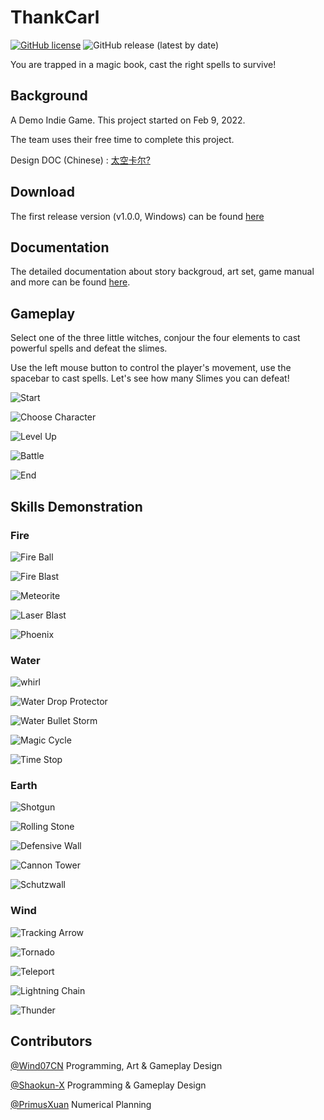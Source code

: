 # ThankCarl
[![GitHub license](https://img.shields.io/github/license/Wind07CN/ThankCarl)](https://github.com/Wind07CN/ThankCarl/blob/main/LICENSE)
![GitHub release (latest by date)](https://img.shields.io/github/v/release/Wind07CN/ThankCarl)

You are trapped in a magic book, cast the right spells to survive!

## Background
A Demo Indie Game. This project started on Feb 9, 2022. 

The team uses their free time to complete this project.

Design DOC (Chinese) : [太空卡尔?](https://docs.google.com/document/d/1c2cSY5Ul1Qk7-cG_ykuYS4eUDvX_UJjI-UKtJl1vGkQ/edit#heading=h.af80tl7prv5v)

## Download
The first release version (v1.0.0, Windows) can be found [here](https://github.com/Wind07CN/ThankCarl/releases/tag/v1.0.0)

## Documentation
The detailed documentation about story backgroud, art set, game manual and more can be found [here](./ThankCarlDoc.pdf).

## Gameplay
Select one of the three little witches, conjour the four elements to cast powerful spells and defeat the slimes.

Use the left mouse button to control the player's movement, use the spacebar to cast spells. Let's see how many Slimes you can defeat!

![Start](SkillGifs/Start.png)

![Choose Character](SkillGifs/ChooseChar.png)

![Level Up](SkillGifs/LevelUp.png)

![Battle](SkillGifs/battle.png)

![End](SkillGifs/End.png)

## Skills Demonstration
### Fire
![Fire Ball](SkillGifs/fireBall.gif)

![Fire Blast](SkillGifs/fireBlast.gif)

![Meteorite](SkillGifs/meteorite.gif)

![Laser Blast](SkillGifs/laserBlast.gif)

![Phoenix](SkillGifs/phoenix.gif)

### Water
![whirl](SkillGifs/whirl.gif)

![Water Drop Protector](SkillGifs/waterDropProtector.gif)

![Water Bullet Storm](SkillGifs/bulletStorm.gif)

![Magic Cycle](SkillGifs/magicCircle.gif) 

![Time Stop](SkillGifs/timestop.gif)

### Earth
![Shotgun](SkillGifs/shotgun.gif)

![Rolling Stone](SkillGifs/rollingStone.gif)

![Defensive Wall](SkillGifs/wall.gif)

![Cannon Tower](SkillGifs/cannonTowner.gif)

![Schutzwall](SkillGifs/schutzwall.gif)

### Wind
![Tracking Arrow](SkillGifs/trackArrow.gif)

![Tornado](SkillGifs/tornado.gif)

![Teleport](SkillGifs/teleport.gif)

![Lightning Chain](SkillGifs/lightningchain.gif)

![Thunder](SkillGifs/thunder.gif)


## Contributors
[@Wind07CN](https://github.com/Wind07CN) Programming, Art & Gameplay Design

[@Shaokun-X](https://github.com/Shaokun-X) Programming & Gameplay Design

[@PrimusXuan](https://github.com/PrimusXuan) Numerical Planning
